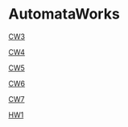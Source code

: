 # AutomataWorks
<a href="https://gokcedastan.github.io/AutomataWorks/RegExp.html" rel="nofollow" >CW3 </a>

<a href="https://gokcedastan.github.io/AutomataWorks/palindrome.html" rel="nofollow" >CW4 </a>

<a href="https://gokcedastan.github.io/AutomataWorks/Expression.html" rel="nofollow" >CW5 </a>

<a href="https://gokcedastan.github.io/AutomataWorks/PDA1.html" rel="nofollow" >CW6 </a>

<a href="https://gokcedastan.github.io/AutomataWorks/microJ/microJ3.html" rel="nofollow" >CW7 </a>


<a href="https://gokcedastan.github.io/AutomataWorks/HW1.html" rel="nofollow" >HW1</a>
